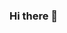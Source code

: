 ### Hi there 👋

<!--
**mikehudson19/mikehudson19** is a ✨ _special_ ✨ repository because its `README.md` (this file) appears on your GitHub profile.

Here are some ideas to get you started:

# I’m currently working on come cool side projects.
- 🌱 I’m currently learning ...
- 👯 I’m looking to collaborate on ...
- 🤔 I’m looking for help with ...
- 💬 Ask me about ...
- 📫 How to reach me: ...
- 😄 Pronouns: ...
- ⚡ Fun fact: ...
-->
